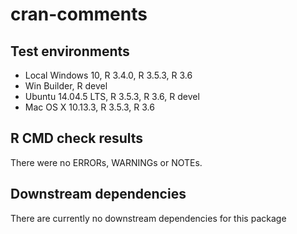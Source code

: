cran-comments
================

## Test environments

  - Local Windows 10, R 3.4.0, R 3.5.3, R 3.6
  - Win Builder, R devel
  - Ubuntu 14.04.5 LTS, R 3.5.3, R 3.6, R devel
  - Mac OS X 10.13.3, R 3.5.3, R 3.6

## R CMD check results

There were no ERRORs, WARNINGs or NOTEs.

## Downstream dependencies

There are currently no downstream dependencies for this package
